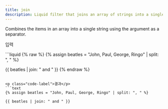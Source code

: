 ```yaml
---
title: join
description: Liquid filter that joins an array of strings into a single string.
---
```


Combines the items in an array into a single string using the argument as a separator.

<p class="code-label">입력</p>
```liquid
{% raw %}
{% assign beatles = "John, Paul, George, Ringo" | split: ", " %}

{{ beatles | join: " and " }}
{% endraw %}
```

<p class="code-label">결과</p>
```text
{% assign beatles = "John, Paul, George, Ringo" | split: ", " %}

{{ beatles | join: " and " }}
```
